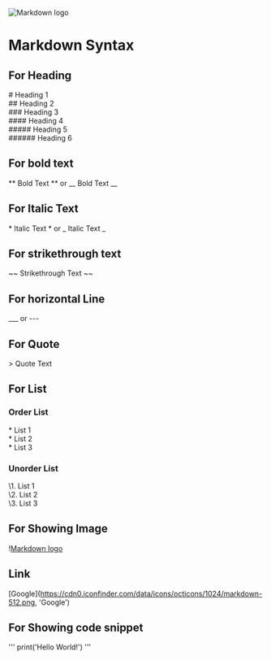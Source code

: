![Markdown logo](https://cdn0.iconfinder.com/data/icons/octicons/1024/markdown-512.png)

# Markdown Syntax

## For Heading 

\# Heading 1 <br />
\## Heading 2 <br />
\### Heading 3 <br />
\#### Heading 4 <br />
\##### Heading 5 <br />
\###### Heading 6 <br />

## For bold text
\** Bold Text \** or \__ Bold Text \__
## For Italic Text
\* Italic Text \* or \_ Italic Text \_
## For strikethrough text 
\~~ Strikethrough Text \~~

## For horizontal Line
\___  or  \---

## For Quote
\> Quote Text

## For List
### Order List
\* List 1 <br />
\* List 2<br />
\* List 3 <br />
### Unorder List
\1. List 1 <br />
\2. List 2 <br />
\3. List 3 <br />

## For Showing Image
\![Markdown logo](https://cdn0.iconfinder.com/data/icons/octicons/1024/markdown-512.png)

## Link
\[Google\]\(https://cdn0.iconfinder.com/data/icons/octicons/1024/markdown-512.png, 'Google'\)

## For Showing code snippet
\''' print('Hello World!') \'''
